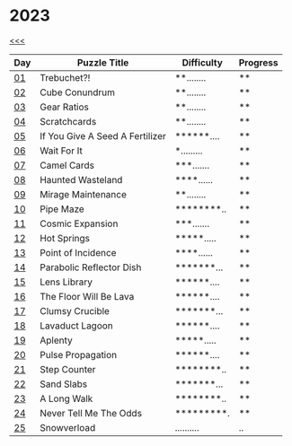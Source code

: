 # 2023

[<<<](../README.md)

| Day                       | Puzzle Title                                  | Difficulty | Progress |
|---------------------------|-----------------------------------------------|------------|----------|
| [01](./src/d01/README.md) | Trebuchet?!                                   | **........ | **       |
| [02](./src/d02/README.md) | Cube Conundrum                                | **........ | **       |
| [03](./src/d03/README.md) | Gear Ratios                                   | **........ | **       |
| [04](./src/d04/README.md) | Scratchcards                                  | **........ | **       |
| [05](./src/d05/README.md) | If You Give A Seed A Fertilizer               | ******.... | **       |
| [06](./src/d06/README.md) | Wait For It                                   | *......... | **       |
| [07](./src/d07/README.md) | Camel Cards                                   | ***....... | **       |
| [08](./src/d08/README.md) | Haunted Wasteland                             | ****...... | **       |
| [09](./src/d09/README.md) | Mirage Maintenance                            | **........ | **       |
| [10](./src/d10/README.md) | Pipe Maze                                     | ********.. | **       |
| [11](./src/d11/README.md) | Cosmic Expansion                              | ***....... | **       |
| [12](./src/d12/README.md) | Hot Springs                                   | *****..... | **       |
| [13](./src/d13/README.md) | Point of Incidence                            | ****...... | **       |
| [14](./src/d14/README.md) | Parabolic Reflector Dish                      | *******... | **       |
| [15](./src/d15/README.md) | Lens Library                                  | ******.... | **       |
| [16](./src/d16/README.md) | The Floor Will Be Lava                        | ******.... | **       |
| [17](./src/d17/README.md) | Clumsy Crucible                               | *******... | **       |
| [18](./src/d18/README.md) | Lavaduct Lagoon                               | ******.... | **       |
| [19](./src/d19/README.md) | Aplenty                                       | *****..... | **       |
| [20](./src/d20/README.md) | Pulse Propagation                             | ******.... | **       |
| [21](./src/d21/README.md) | Step Counter                                  | ********.. | **       |
| [22](./src/d22/README.md) | Sand Slabs                                    | *******... | **       |
| [23](./src/d23/README.md) | A Long Walk                                   | ********.. | **       |
| [24](./src/d24/README.md) | Never Tell Me The Odds                        | *********. | **       |
| [25](./src/d25/README.md) | Snowverload                                   | .......... | ..       |


